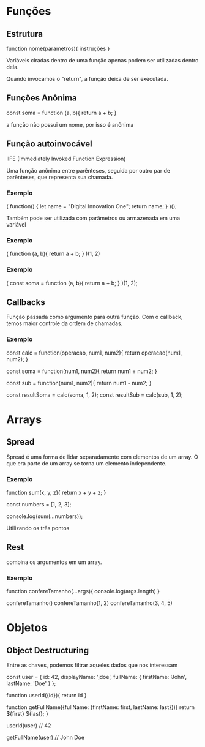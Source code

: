 # Funções

## Estrutura

function nome(parametros){
    instruções
}

Variáveis ciradas dentro de uma função apenas podem ser utilizadas dentro dela.

Quando invocamos o "return", a função deixa de ser executada.

## Funções Anônima

const soma = function (a, b){
    return a + b;
}

a função não possui um nome, por isso é anônima

## Função autoinvocável

IIFE (Immediately Invoked Function Expression)

Uma função anônima entre parênteses, seguida por outro par de parênteses, que representa sua chamada.

### Exemplo
(
function() {
    let name = "Digital Innovation One";
    return name;
}
)();

Também pode ser utilizada com parâmetros ou armazenada em uma variável

### Exemplo
(
function (a, b){
    return a + b;
}
)(1, 2)

### Exemplo
(
    const soma = function (a, b){
    return a + b;
}
)(1, 2);

## Callbacks

Função passada como argumento para outra função. Com o callback, temos maior controle da ordem de chamadas.

### Exemplo

const calc = function(operacao, num1, num2){
    return operacao(num1, num2);
}

const soma = function(num1, num2){
    return num1 + num2;
}

const sub = function(num1, num2){
    return num1 - num2;
}

const resultSoma = calc(soma, 1, 2);
const resultSub = calc(sub, 1, 2);

# Arrays

## Spread

Spread é uma forma de lidar separadamente com elementos de um array.
O que era parte de um array se torna um elemento independente.


### Exemplo

function sum(x, y, z){
    return x + y + z;
}

const numbers = [1, 2, 3];

console.log(sum(...numbers));

Utilizando os três pontos


## Rest

combina os argumentos em um array.

### Exemplo

function confereTamanho(...args){
    console.log(args.length)
}

confereTamanho()
confereTamanho(1, 2)
confereTamanho(3, 4, 5)

# Objetos

## Object Destructuring

Entre as chaves, podemos filtrar aqueles dados que nos interessam

const user = {
    id: 42,
    displayName: 'jdoe',
    fullName: {
        firstName: 'John',
        lastName: 'Doe'
    }
};

function userId({id}){
    return id
}

function getFullName({fullName: {firstName: first, lastName: last}}){
    return ${first} ${last};
}

userId(user)
// 42

getFullName(user)
// John Doe
